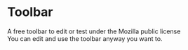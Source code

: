 # Toolbar
A free toolbar to edit or test under the Mozilla public license  
You can edit and use the toolbar anyway you want to.
